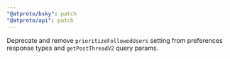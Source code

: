 ```yaml
---
"@atproto/bsky": patch
"@atproto/api": patch
---
```


Deprecate and remove `prioritizeFollowedUsers` setting from preferences response types and `getPostThreadV2` query params.

